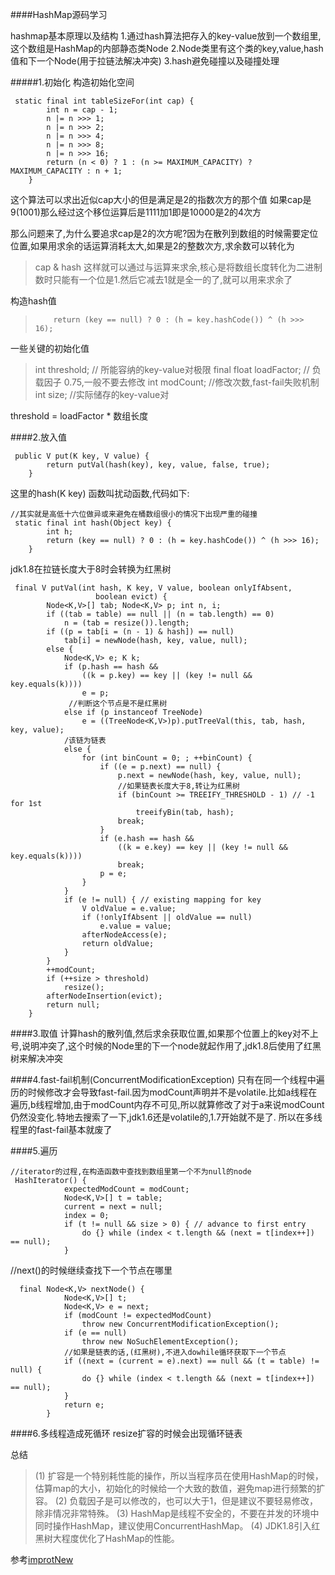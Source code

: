 ####HashMap源码学习

hashmap基本原理以及结构
1.通过hash算法把存入的key-value放到一个数组里,这个数组是HashMap的内部静态类Node
2.Node类里有这个类的key,value,hash值和下一个Node(用于拉链法解决冲突)
3.hash避免碰撞以及碰撞处理

#####1.初始化
构造初始化空间
```
 static final int tableSizeFor(int cap) {
        int n = cap - 1;
        n |= n >>> 1;
        n |= n >>> 2;
        n |= n >>> 4;
        n |= n >>> 8;
        n |= n >>> 16;
        return (n < 0) ? 1 : (n >= MAXIMUM_CAPACITY) ? MAXIMUM_CAPACITY : n + 1;
    }
```
这个算法可以求出近似cap大小的但是满足是2的指数次方的那个值
如果cap是9(1001)那么经过这个移位运算后是1111加1即是10000是2的4次方

那么问题来了,为什么要追求cap是2的次方呢?因为在散列到数组的时候需要定位位置,如果用求余的话运算消耗太大,如果是2的整数次方,求余数可以转化为
> cap & hash
这样就可以通过与运算来求余,核心是将数组长度转化为二进制数时只能有一个位是1.然后它减去1就是全一的了,就可以用来求余了

构造hash值
>         return (key == null) ? 0 : (h = key.hashCode()) ^ (h >>> 16);

一些关键的初始化值
>int threshold;             // 所能容纳的key-value对极限 
final float loadFactor;    // 负载因子 0.75,一般不要去修改
int modCount;  //修改次数,fast-fail失败机制
int size; //实际储存的key-value对

threshold = loadFactor * 数组长度


####2.放入值

```
 public V put(K key, V value) {
        return putVal(hash(key), key, value, false, true);
    }
```
这里的hash(K key) 函数叫扰动函数,代码如下:
```
//其实就是高低十六位做异或来避免在桶数组很小的情况下出现严重的碰撞
 static final int hash(Object key) {
        int h;
        return (key == null) ? 0 : (h = key.hashCode()) ^ (h >>> 16);
    }
```
jdk1.8在拉链长度大于8时会转换为红黑树
```
 final V putVal(int hash, K key, V value, boolean onlyIfAbsent,
                   boolean evict) {
        Node<K,V>[] tab; Node<K,V> p; int n, i;
        if ((tab = table) == null || (n = tab.length) == 0)
            n = (tab = resize()).length;
        if ((p = tab[i = (n - 1) & hash]) == null)
            tab[i] = newNode(hash, key, value, null);
        else {
            Node<K,V> e; K k;
            if (p.hash == hash &&
                ((k = p.key) == key || (key != null && key.equals(k))))
                e = p;
             //判断这个节点是不是红黑树
            else if (p instanceof TreeNode)
                e = ((TreeNode<K,V>)p).putTreeVal(this, tab, hash, key, value);
            /该链为链表
            else {
                for (int binCount = 0; ; ++binCount) {
                    if ((e = p.next) == null) {
                        p.next = newNode(hash, key, value, null);
                        //如果链表长度大于8,转让为红黑树
                        if (binCount >= TREEIFY_THRESHOLD - 1) // -1 for 1st
                            treeifyBin(tab, hash);
                        break;
                    }
                    if (e.hash == hash &&
                        ((k = e.key) == key || (key != null && key.equals(k))))
                        break;
                    p = e;
                }
            }
            if (e != null) { // existing mapping for key
                V oldValue = e.value;
                if (!onlyIfAbsent || oldValue == null)
                    e.value = value;
                afterNodeAccess(e);
                return oldValue;
            }
        }
        ++modCount;
        if (++size > threshold)
            resize();
        afterNodeInsertion(evict);
        return null;
    }
```

####3.取值
计算hash的散列值,然后求余获取位置,如果那个位置上的key对不上号,说明冲突了,这个时候的Node里的下一个node就起作用了,jdk1.8后使用了红黑树来解决冲突

####4.fast-fail机制(ConcurrentModificationException)
只有在同一个线程中遍历的时候修改才会导致fast-fail.因为modCount声明并不是volatile.比如a线程在遍历,b线程增加,由于modCount内存不可见,所以就算修改了对于a来说modCount仍然没变化.特地去搜索了一下,jdk1.6还是volatile的,1.7开始就不是了.
所以在多线程里的fast-fail基本就废了

####5.遍历
```
//iterator的过程,在构造函数中查找到数组里第一个不为null的node
 HashIterator() {
            expectedModCount = modCount;
            Node<K,V>[] t = table;
            current = next = null;
            index = 0;
            if (t != null && size > 0) { // advance to first entry
                do {} while (index < t.length && (next = t[index++]) == null);
            }
```

//next()的时候继续查找下一个节点在哪里
```
  final Node<K,V> nextNode() {
            Node<K,V>[] t;
            Node<K,V> e = next;
            if (modCount != expectedModCount)
                throw new ConcurrentModificationException();
            if (e == null)
                throw new NoSuchElementException();
            //如果是链表的话,(红黑树),不进入dowhile循环获取下一个节点
            if ((next = (current = e).next) == null && (t = table) != null) {
                do {} while (index < t.length && (next = t[index++]) == null);
            }
            return e;
        }
```


####6.多线程造成死循环
resize扩容的时候会出现循环链表




总结
> (1) 扩容是一个特别耗性能的操作，所以当程序员在使用HashMap的时候，估算map的大小，初始化的时候给一个大致的数值，避免map进行频繁的扩容。
(2) 负载因子是可以修改的，也可以大于1，但是建议不要轻易修改，除非情况非常特殊。
(3) HashMap是线程不安全的，不要在并发的环境中同时操作HashMap，建议使用ConcurrentHashMap。
(4) JDK1.8引入红黑树大程度优化了HashMap的性能。

参考[improtNew](http://www.importnew.com/20386.html)
